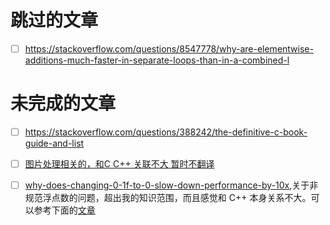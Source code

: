 # 跳过的文章

- [ ] https://stackoverflow.com/questions/8547778/why-are-elementwise-additions-much-faster-in-separate-loops-than-in-a-combined-l

# 未完成的文章
- [ ] https://stackoverflow.com/questions/388242/the-definitive-c-book-guide-and-list
  
- [ ] [图片处理相关的，和C C++ 关联不大 暂时不翻译](https://stackoverflow.com/questions/10168686/image-processing-algorithm-improvement-for-coca-cola-can-recognition)

- [ ] [why-does-changing-0-1f-to-0-slow-down-performance-by-10x](https://stackoverflow.com/questions/9314534/why-does-changing-0-1f-to-0-slow-down-performance-by-10x),关于非规范浮点数的问题，超出我的知识范围，而且感觉和 C++ 本身关系不大。可以参考下面的[文章](https://cenalulu.github.io/linux/about-denormalized-float-number/)